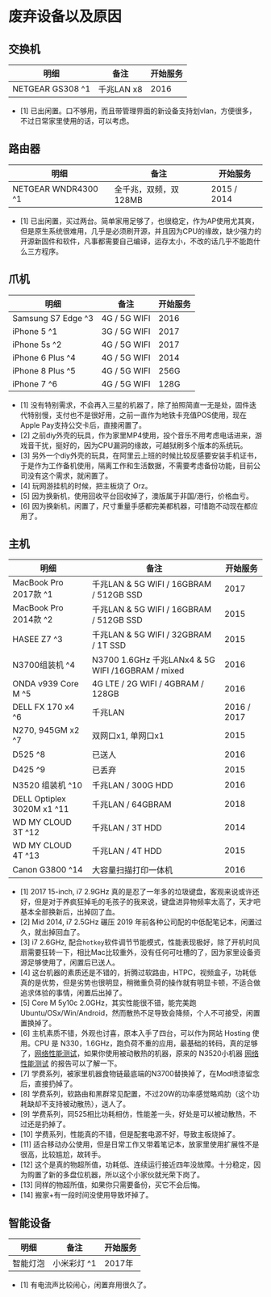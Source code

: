 # 废弃设备以及原因

## 交换机

| 明细 | 备注 | 开始服务 |
| --- | --- | --- |
| NETGEAR GS308 ^1 | 千兆LAN x8 | 2016 |

- [1] 已出闲置。口不够用，而且带管理界面的新设备支持划vlan，方便很多，不过日常家里使用的话，可以考虑。

## 路由器

| 明细 | 备注 | 开始服务 |
| --- | --- | --- |
| NETGEAR WNDR4300 ^1 | 全千兆，双频，双128MB | 2015 / 2014 |

- [1] 已出闲置，买过两台。简单家用足够了，也很稳定，作为AP使用尤其爽，但是原生系统很难用，几乎是必须刷开源，并且因为CPU的缘故，缺少强力的开源新固件和软件，凡事都需要自己编译，运存太小，不改的话几乎不能跑什么三方程序。

## 爪机

| 明细 | 备注 | 开始服务 |
| --- | --- | --- |
| Samsung S7 Edge ^3 | 4G / 5G WIFI | 2016 |
| iPhone 5 ^1 | 3G / 5G WIFI | 2017 |
| iPhone 5s ^2 | 4G / 5G WIFI | 2017 |
| iPhone 6 Plus ^4 | 4G / 5G WIFI | 2014 |
| iPhone 8 Plus ^5 | 4G / 5G WIFI | 256G | 2017 |
| iPhone 7 ^6 | 4G / 5G WIFI | 128G | 2016 |

- [1] 没有特别需求，不会再入三星的机器了，除了拍照简直一无是处，固件迭代特别慢，支付也不是很好用，之前一直作为地铁卡充值POS使用，现在Apple Pay支持公交卡后，直接闲置了。
- [2] 之前diy外壳的玩具，作为家里MP4使用，投个音乐不用考虑电话进来，游戏音干扰，挺好的，因为CPU漏洞的缘故，可越狱刷多个版本的系统玩。
- [3] 另外一个diy外壳的玩具，在阿里云上班的时候比较反感要安装手机证书，于是作为工作备机使用，隔离工作和生活数据，不需要考虑备份功能，目前公司没有这个需求，就闲置了。
- [4] 玩网游挂机的时候，把主板烧了 Orz。
- [5] 因为换新机，使用回收平台回收掉了，澳版属于非国/港行，价格血亏。
- [6] 因为换新机，闲置了，尺寸重量手感都完美都机器，可惜跑不动现在都应用了。



## 主机

| 明细 | 备注 | 开始服务 |
| --- | --- | --- |
| MacBook Pro 2017款 ^1 | 千兆LAN & 5G WIFI / 16GBRAM / 512GB SSD  | 2017 |
| MacBook Pro 2014款 ^2 | 千兆LAN & 5G WIFI / 16GBRAM / 512GB SSD  | 2015 |
| HASEE Z7 ^3 | 千兆LAN & 5G WIFI / 32GBRAM / 1T SSD  | 2015 |
| N3700组装机 ^4 | N3700 1.6GHz 千兆LANx4 & 5G WIFI /16GBRAM / mixed | 2016 |
| ONDA v939 Core M ^5 | 4G LTE / 2G WIFI / 4GBRAM / 128GB | 2016 |
| DELL FX 170 x4 ^6 | 千兆LAN | 2016 / 2017 |
| N270, 945GM x2 ^7 | 双网口x1, 单网口x1 | 2015 |
| D525 ^8 | 已送人 | 2016 |
| D425 ^9 | 已丢弃 | 2015 |
| N3520 组装机 ^10 | 千兆LAN / 300G HDD | 2016 |
| DELL Optiplex 3020M x1 ^11 | 千兆LAN / 64GBRAM  | 2018 |
| WD MY CLOUD 3T ^12 | 千兆LAN / 3T HDD | 2014 |
| WD MY CLOUD 4T ^13 | 千兆LAN / 4T HDD | 2015 |
| Canon G3800 ^14 | 大容量扫描打印一体机 | 2016 |

- [1] 2017 15-inch, i7 2.9GHz 真的是忍了一年多的垃圾键盘，客观来说或许还好，但是对于养疯狂掉毛的毛孩子的我来说，键盘进异物频率太高了，天才吧基本全部换新后，出掉回了血。
- [2] Mid 2014, i7 2.5GHz 碾压 2019 年前各种公司配的中低配笔记本，闲置过久，就出掉回血了。
- [3] i7 2.6GHz, 配合`hotkey`软件调节节能模式，性能表现极好，除了开机时风扇需要狂转一下，相比Mac比较重外，没有任何可吐槽的了，因为家里设备资源足够使用了，闲置后已送人。
- [4] 这台机器的素质还是不错的，折腾过软路由，HTPC，视频盒子，功耗低真的是优势，但是劣势也很明显，稍微重负荷的操作就有明显卡顿，不适合做追求体验的事情，闲置后出掉了。
- [5] Core M 5y10c 2.0GHz，其实性能很不错，能完美跑Ubuntu/OSx/Win/Android，然而散热不足导致会降频，个人不可接受，闲置置换掉了。
- [6] 主机素质不错，外观也讨喜，原本入手了四台，可以作为网站 Hosting 使用。CPU 是 N330，1.6GHz，跑负荷不重的应用，最基础的转码，真的足够了，[网络性能测试](./report/mini-server/dell-fx-160.md)，如果你使用被动散热的机器，原来的 N3520小机器 [网络性能测试](./report/mini-server/n3520.md) 的报告可以了解一下。
- [7] 学费系列，被家里机器食物链最底端的N3700替换掉了，在Mod喷漆留念后，直接扔掉了。
- [8] 学费系列，软路由和黑群常见配置，不过20W的功率感觉略鸡肋（这个功耗缺却不支持被动散热），送人了。
- [9] 学费系列，同525相比功耗相仿，性能差一头，好处是可以被动散热，不过还是扔掉了。
- [10] 学费系列，性能真的不错，但是配套电源不好，导致主板烧掉了。
- [11] 适合移动办公使用，但是日常工作又带着笔记本，放家里使用扩展性不是很高，比较尴尬，故转手。
- [12] 这个是真的物超所值，功耗低、连续运行接近四年没故障。十分稳定，因为购置了新的多盘位机器，所以这个小家伙就光荣下岗了。
- [13] 同样的物超所值，如果你只需要备份，买它不会后悔。
- [14] 搬家+有一段时间没使用导致坏掉了。


## 智能设备

| 明细 | 备注 | 开始服务 |
| --- | --- | --- |
| 智能灯泡  | 小米彩灯 ^1 | 2017年 |

- [1] 有电流声比较闹心，闲置弃用很久了。
